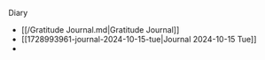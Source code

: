Diary
- [[/Gratitude Journal.md|Gratitude Journal]]
- [[1728993961-journal-2024-10-15-tue|Journal 2024-10-15 Tue]]
-
